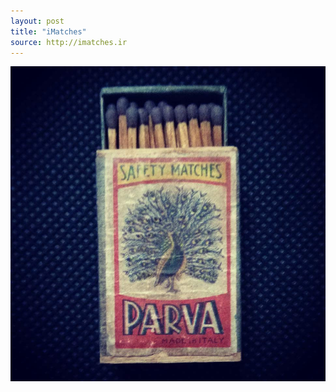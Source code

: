 ```yaml
---
layout: post
title: "iMatches"
source: http://imatches.ir
---
```


<img src="../assets/img/matches/matches-49.jpg">